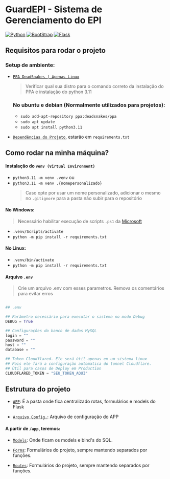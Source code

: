 # GuardEPI - Sistema de Gerenciamento do EPI
[![Python](https://img.shields.io/badge/Python-3776AB?style=for-the-badge&logo=python&logoColor=white)](https://python.org)
[![BootStrap](https://img.shields.io/badge/Bootstrap-20232A?style=for-the-badge&logo=bootstrap&logoColor=61DAFB)](https://getbootstrap.com/)
[![Flask](https://img.shields.io/badge/Flask-092E20?style=for-the-badge&logo=flask&logoColor=white)](https://flask.palletsprojects.com/en/3.0.x/)

## Requisitos para rodar o projeto

### Setup de ambiente:

- [`PPA DeadSnakes | Apenas Linux`](https://launchpad.net/~deadsnakes/+archive/ubuntu/ppa)
    > Verificar qual sua distro para o comando correto da instalação do PPA e instalação do python 3.11
    ### No ubuntu e debian (Normalmente utilizados para projetos):
    - `sudo add-apt-repository ppa:deadsnakes/ppa`
    - `sudo apt update`
    - `sudo apt install python3.11`

- [`Dependências do Projeto`](./requirements.txt), estarão em `requirements.txt`

## Como rodar na minha máquina?

#### Instalação do `venv (Virtual Environment)`

- `python3.11 -m venv .venv` 
ou
- `python3.11 -m venv .{nomepersonalizado}` 
    > Caso opte por usar um nome personalizado, adicionar o mesmo no `.gitignore` para a pasta não subir para o repositório

#### No Windows:
> Necessário habilitar execução de scripts `.ps1` da [Microsoft](https://learn.microsoft.com/pt-br/powershell/module/microsoft.powershell.core/about/about_execution_policies?view=powershell-7.4)
- `.venv/Scripts/activate`
- `python -m pip install -r requirements.txt`

#### No Linux:

- `.venv/bin/activate`
- `python -m pip install -r requirements.txt`


#### Arquivo `.env`

> Crie um arquivo .env com esses parametros. Remova os comentários para evitar erros

``` Python

## .env

## Parâmetro necessário para executar o sistema no modo Debug
DEBUG = True

## Configurações do banco de dados MySQL
login = ""
password = ""
host = ""
database = ""

## Token Cloudflared. Ele será útil apenas em um sistema linux
## Pois ele fará a configuração automatica do tunnel Cloudflare.
## Útil para casos de Deploy em Production
CLOUDFLARED_TOKEN = "SEU_TOKEN_AQUI"


``` 


## Estrutura do projeto

- [`APP`](./app/): É a pasta onde fica centralizado rotas, formulários e models do Flask

- [`Arquivo Config.`](./app/default_config.py): Arquivo de configuração do APP

#### A partir de `/app`, teremos:
- [`Models`](./app/models/): Onde ficam os models e bind's do SQL.

- [`Forms`](./app/Forms/): Formulários do projeto, sempre mantendo separados por funções.

- [`Routes`](./app/routes/): Formulários do projeto, sempre mantendo separados por funções.



